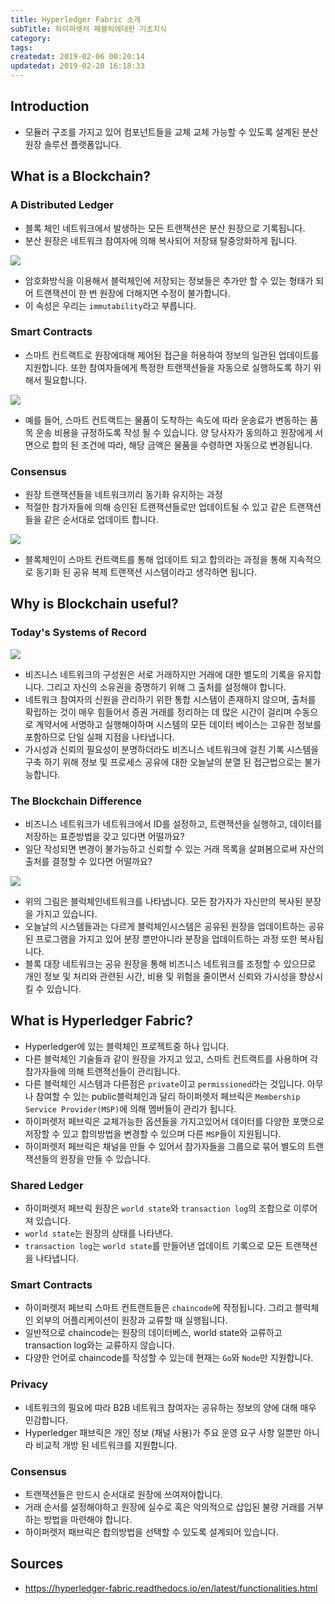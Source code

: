 ```yaml
---
title: Hyperledger Fabric 소개
subTitle: 하이퍼렛저 페블릭에대한 기초지식
category: 
tags: 
createdat: 2019-02-06 00:20:14
updatedat: 2019-02-20 16:18:33
---
```


## Introduction

* 모듈러 구조를 가지고 있어 컴포넌트들을 교체 교체 가능할 수 있도록
  설계된 분산 원장 솔루션 플랫폼입니다.

## What is a Blockchain?

### A Distributed Ledger

* 블록 체인 네트워크에서 발생하는 모든 트랜잭션은 분산 원장으로 기록됩니다.
* 분산 원장은 네트워크 참여자에 의해 복사되어 저장돼 탈중앙화하게 됩니다.

![](https://hyperledger-fabric.readthedocs.io/en/latest/_images/basic_network.png)

* 암호화방식을 이용해서 블럭체인에 저장되는 정보들은 추가만 할 수 있는 형태가
  되어 트랜잭션이 한 번 원장에 더해지면 수정이 불가합니다.
* 이 속성은 우리는 `immutability`라고 부릅니다.

### Smart Contracts

* 스마트 컨트랙트로 원장에대해 제어된 접근을 허용하여 정보의 일관된 업데이트를
  지원합니다. 또한 참여자들에게 특정한 트랜잭션들을 자동으로 실행하도록 하기
  위해서 필요합니다.

![](https://hyperledger-fabric.readthedocs.io/en/latest/_images/Smart_Contract.png)

* 예를 들어, 스마트 컨트랙트는 물품이 도착하는 속도에 따라 운송료가 변동하는 품목
  운송 비용을 규정하도록 작성 될 수 있습니다. 양 당사자가 동의하고 원장에게
  서면으로 합의 된 조건에 따라, 해당 금액은 물품을 수령하면 자동으로
  변경됩니다.

### Consensus

* 원장 트랜잭션들을 네트워크끼리 동기화 유지하는 과정
* 적절한 참가자들에 의해 승인된 트랜잭션들로만 업데이트될 수 있고 같은
  트랜잭션들을 같은 순서대로 업데이트 합니다.

![](https://hyperledger-fabric.readthedocs.io/en/latest/_images/consensus.png)

* 블록체인이 스마트 컨트랙트를 통해 업데이트 되고 합의라는 과정을 통해
  지속적으로 동기화 된 공유 복제 트랜잭션 시스템이라고 생각하면 됩니다.

## Why is Blockchain useful?

### Today's Systems of Record

![](https://hyperledger-fabric.readthedocs.io/en/latest/_images/current_network.png)

* 비즈니스 네트워크의 구성원은 서로 거래하지만 거래에 대한 별도의 기록을
  유지합니다. 그리고 자신의 소유권을 증명하기 위해 그 출처를 설정해야 합니다.
* 네트워크 참여자의 신원을 관리하기 위한 통합 시스템이 존재하지 않으며, 출처를
  확립하는 것이 매우 힘들어서 증권 거래를 정리하는 데 많은 시간이 걸리며
  수동으로 계약서에 서명하고 실행해야하며 시스템의 모든 데이터 베이스는 고유한
  정보를 포함하므로 단일 실패 지점을 나타냅니다.
* 가시성과 신뢰의 필요성이 분명하더라도 비즈니스 네트워크에 걸친 기록 시스템을
  구축 하기 위해 정보 및 프로세스 공유에 대한 오늘날의 분열 된 접근법으로는
  불가능합니다.

### The Blockchain Difference

* 비즈니스 네트워크가 네트워크에서 ID를 설정하고, 트랜잭션을 실행하고, 데이터를
  저장하는 표준방법을 갖고 있다면 어떨까요?
* 일단 작성되면 변경이 불가능하고 신뢰할 수 있는 거래 목록을 살펴봄으로써
  자산의 출처를 결정할 수 있다면 어떨까요?

![](https://hyperledger-fabric.readthedocs.io/en/latest/_images/future_net.png)

* 위의 그림은 블럭체인네트워크를 나타냅니다. 모든 참가자가 자신만의 복사된
  분장을 가지고 있습니다.
* 오늘날의 시스템들과는 다르게 블럭체인시스템은 공유된 원장을 업데이트하는
  공유된 프로그램을 가지고 있어 분장 뿐만아니라 분장을 업데이트하는 과정 또한
  복사됩니다.
* 블록 대장 네트워크는 공유 원장을 통해 비즈니스 네트워크를 조정할 수 있으므로
  개인 정보 및 처리와 관련된 시간, 비용 및 위험을 줄이면서 신뢰와 가시성을
  향상시킬 수 있습니다.

## What is Hyperledger Fabric?

* Hyperledger에 있는 블럭체인 프로젝트중 하나 입니다.
* 다른 블럭체인 기술들과 같이 원장을 가지고 있고, 스마트 컨트랙트를 사용하며 각
  참가자들에 의해 트랜젹선들이 관리됩니다.
* 다른 블럭체인 시스템과 다른점은 `private`이고 `permissioned`라는 것입니다.
  아무나 참여할 수 있는 public블럭체인과 달리 하이퍼렛저 페브릭은 
  `Membership Service Provider(MSP)`에 의해 멤버들이 관리가 됩니다.
* 하이퍼렛저 페브릭은 교체가능한 옵션들을 가지고있어서 데이터를 다양한 포맷으로
  저장할 수 있고 합의방법을 변경할 수 있으며 다른 `MSP`들이 지원됩니다.
* 하이퍼렛저 페브릭은 채널을 만들 수 있어서 참가자들을 그룹으로 묶어 별도의
  트랜잭션들의 원장을 만들 수 있습니다.

### Shared Ledger

* 하이퍼렛저 페브릭 원장은 `world state`와 `transaction log`의 조합으로
  이루어져 있습니다.
* `world state`는 원장의 상태를 나타낸다.
* `transaction log`는 `world state`를 만들어낸 업데이트 기록으로 모든
  트랜잭션을 나타냅니다.

### Smart Contracts

* 하이퍼렛저 페브릭 스마트 컨트랜트들은 `chaincode`에 작정됩니다. 그리고
  블럭체인 외부의 어플리케이션이 원장과 교류할 때 실행됩니다.
* 일반적으로 chaincode는 원장의 데이터베스, world state와 교류하고 transaction
  log와는 교류하지 않습니다.
* 다양한 언어로 chaincode를 작성할 수 있는데 현재는 `Go`와 `Node`만 지원합니다.

### Privacy

* 네트워크의 필요에 따라 B2B 네트워크 참여자는 공유하는 정보의 양에 대해 매우 
  민감합니다.
* Hyperledger 패브릭은 개인 정보 (채널 사용)가 주요 운영 요구 사항 일뿐만 
  아니라 비교적 개방 된 네트워크를 지원합니다.

### Consensus

* 트랜잭션들은 만드시 순서대로 원장에 쓰여져야합니다.
* 거래 순서를 설정해야하고 원장에 실수로 혹은 악의적으로 삽입된 불량 거래를
  거부하는 방법을 마련해야 합니다.
* 하이퍼렛저 패브릭은 합의방법을 선택할 수 있도록 설계되어 있습니다.

## Sources

* <https://hyperledger-fabric.readthedocs.io/en/latest/functionalities.html>

